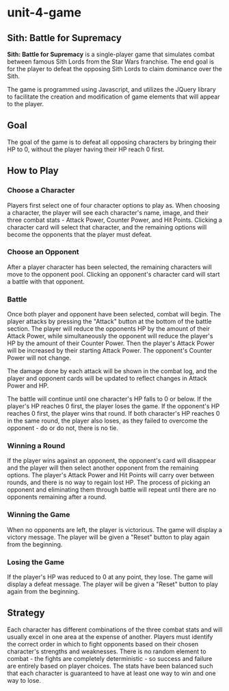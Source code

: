 # unit-4-game

## Sith: Battle for Supremacy

**Sith: Battle for Supremacy** is a single-player game that simulates combat between famous Sith Lords from the Star Wars franchise. The end goal is for the player to defeat the opposing Sith Lords to claim dominance over the Sith.

The game is programmed using Javascript, and utilizes the JQuery library to facilitate the creation and modification of game elements that will appear to the player.

## Goal
The goal of the game is to defeat all opposing characters by bringing their HP to 0, without the player having their HP reach 0 first.

## How to Play

### Choose a Character
Players first select one of four character options to play as. When choosing a character, the player will see each character's name, image, and their three combat stats - Attack Power, Counter Power, and Hit Points. Clicking a character card will select that character, and the remaining options will become the opponents that the player must defeat.

### Choose an Opponent
After a player character has been selected, the remaining characters will move to the opponent pool. Clicking an opponent's character card will start a battle with that opponent.

### Battle
Once both player and opponent have been selected, combat will begin. The player attacks by pressing the "Attack" button at the bottom of the battle section. The player will reduce the opponents HP by the amount of their Attack Power, while simultaneously the opponent will reduce the player's HP by the amount of their Counter Power. Then the player's Attack Power will be increased by their starting Attack Power. The opponent's Counter Power will not change.

The damage done by each attack will be shown in the combat log, and the player and opponent cards will be updated to reflect changes in Attack Power and HP.

The battle will continue until one character's HP falls to 0 or below. If the player's HP reaches 0 first, the player loses the game. If the opponent's HP reaches 0 first, the player wins that round. If both character's HP reaches 0 in the same round, the player also loses, as they failed to overcome the opponent - do or do not, there is no tie.

### Winning a Round
If the player wins against an opponent, the opponent's card will disappear and the player will then select another opponent from the remaining options. The player's Attack Power and Hit Points will carry over between rounds, and there is no way to regain lost HP. The process of picking an opponent and eliminating them through battle will repeat until there are no opponents remaining after a round.

### Winning the Game
When no opponents are left, the player is victorious. The game will display a victory message. The player will be given a "Reset" button to play again from the beginning.

### Losing the Game
If the player's HP was reduced to 0 at any point, they lose. The game will display a defeat message. The player will be given a "Reset" button to play again from the beginning.

## Strategy
Each character has different combinations of the three combat stats and will usually excel in one area at the expense of another. Players must identify the correct order in which to fight opponents based on their chosen character's strengths and weaknesses. There is no random element to combat - the fights are completely deterministic - so success and failure are entirely based on player choices. The stats have been balanced such that each character is guaranteed to have at least one way to win and one way to lose.